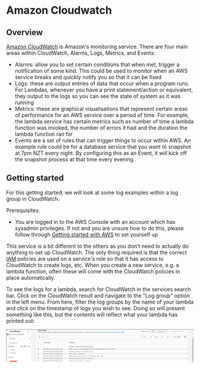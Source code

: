 # Amazon Cloudwatch

## Overview

[Amazon CloudWatch](https://aws.amazon.com/cloudwatch/) is Amazon's monitoring service. There are four main areas within CloudWatch, Alarms, Logs, Metrics, and Events:

- Alarms: allow you to set certain conditions that when met, trigger a notification of some kind. This could be used to monitor when an AWS service breaks and quickly notify you so that it can be fixed
- Logs: these are output entries of data that occur when a program runs. For Lambdas, whenever you have a print statement/action or equivalent, they output to the logs so you can see the state of system as it was running
- Metrics: these are graphical visualisations that represent certain areas of performance for an AWS service over a period of time. For example, the lambda service has certain metrics such as number of time a lambda function was invoked, the number of errors it had and the duration the lambda function ran for
- Events are a set of rules that can trigger things to occur within AWS. An example rule could be for a database service that you want to snapshot at 7pm NZT every night. By configuring this as an Event, it will kick off the snapshot process at that time every evening

## Getting started

For this getting started, we will look at some log examples within a log group in CloudWatch.

Prerequisites:

- You are logged in to the AWS Console with an account which has sysadmin privileges. If not and you are unsure how to do this, please follow through [Getting started with AWS](./Getting%20started%20with%20AWS.md) to set yourself up

This service is a bit different to the others as you don't need to actually do anything to set up CloudWatch. The only thing required is that the correct [IAM](./AWS%20Identity%20and%20Access%20Management.md) policies are used on a service's role so that it has access to CloudWatch to create logs, etc. When you create a new service, e.g. a lambda function, often these will come with the CloudWatch policies in place automatically.

To see the logs for a lambda, search for CloudWatch in the services search bar. Click on the CloudWatch result and navigate to the "Log group" option in the left menu. From here, filter the log groups by the name of your lambda and click on the timestamp of logs you wish to see. Doing so will present something like this, but the contents will reflect what your lambda has printed out:

![Cloudwatch log example](images/Cloudwatch_1.png)
